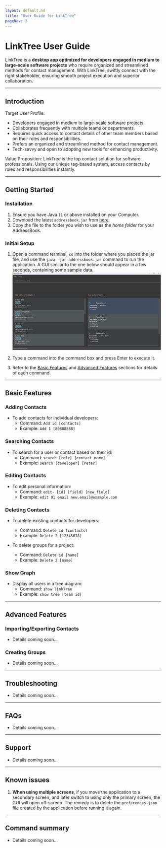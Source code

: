 ```yaml
---
layout: default.md
title: "User Guide for LinkTree"
pageNav: 3
---
```


# LinkTree User Guide

LinkTree is a **desktop app optimized for developers engaged in medium to large-scale software projects** who require organized and streamlined methods for contact management. With LinkTree, swiftly connect with the right stakeholder, ensuring smooth project execution and superior collaboration.

<!-- * Table of Contents -->
<page-nav-print />

--------------------------------------------------------------------------------------------------------------------

## Introduction

Target User Profile:
- Developers engaged in medium to large-scale software projects.
- Collaborates frequently with multiple teams or departments.
- Requires quick access to contact details of other team members based on their roles and responsibilities.
- Prefers an organized and streamlined method for contact management.
- Tech-savvy and open to adopting new tools for enhancing productivity.

Value Proposition:
LinkTree is the top contact solution for software professionals. Using our unique tag-based system, access contacts by roles and responsibilities instantly.

--------------------------------------------------------------------------------------------------------------------

## Getting Started

### Installation

1. Ensure you have Java `11` or above installed on your Computer.
2. Download the latest `addressbook.jar` from [here](https://github.com/se-edu/addressbook-level3/releases).
3. Copy the file to the folder you wish to use as the _home folder_ for your AddressBook.

### Initial Setup

1. Open a command terminal, `cd` into the folder where you placed the jar file, and use the `java -jar addressbook.jar` command to run the application. A GUI similar to the one below should appear in a few seconds, containing some sample data.
   ![Ui](images/Ui.png)

2. Type a command into the command box and press Enter to execute it.

3. Refer to the [Basic Features](#basic-features) and [Advanced Features](#advanced-features) sections for details of each command.

--------------------------------------------------------------------------------------------------------------------

## Basic Features

### Adding Contacts

* To add contacts for individual developers:
  - Command: `Add id [contacts]`
  - Example: `Add 1 [80888888]`

### Searching Contacts

* To search for a user or contact based on their id:
  - Command: `search [role] [contact_name]`
  - Example: `search [developer] [Peter]`

### Editing Contacts

* To edit personal information:
  - Command: `edit- [id] [field] [new_field]`
  - Example: `edit 01 email new.email@example.com`

### Deleting Contacts

* To delete existing contacts for developers:
  - Command: `Delete id [contacts]`
  - Example: `Delete 2 [12345678]`

* To delete groups for a project:
  - Command: `Delete id [name]`
  - Example: `Delete 2 [name]`

### Show Graph

* Display all users in a tree diagram:
  - Command: `show linkTree`
  - Example: `show tree [team id]`

--------------------------------------------------------------------------------------------------------------------

## Advanced Features

### Importing/Exporting Contacts
- Details coming soon...

### Creating Groups
- Details coming soon...

--------------------------------------------------------------------------------------------------------------------

## Troubleshooting
- Details coming soon...

--------------------------------------------------------------------------------------------------------------------

## FAQs
- Details coming soon...

--------------------------------------------------------------------------------------------------------------------

## Support
- Details coming soon...

--------------------------------------------------------------------------------------------------------------------

## Known issues

1. **When using multiple screens**, if you move the application to a secondary screen, and later switch to using only the primary screen, the GUI will open off-screen. The remedy is to delete the `preferences.json` file created by the application before running it again.

--------------------------------------------------------------------------------------------------------------------

## Command summary
- Details coming soon...

